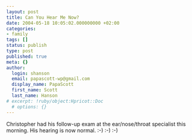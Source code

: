 ```yaml
---
layout: post
title: Can You Hear Me Now?
date: 2004-05-18 10:05:02.000000000 +02:00
categories:
- family
tags: []
status: publish
type: post
published: true
meta: {}
author:
  login: shanson
  email: papascott-wp@gmail.com
  display_name: PapaScott
  first_name: Scott
  last_name: Hanson
# excerpt: !ruby/object:Hpricot::Doc
  # options: {}
---
```

<p>Christopher had his follow-up exam at the ear/nose/throat specialist this morning. His hearing is now normal. :-) :-) :-)</p>
